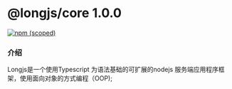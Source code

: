 # @longjs/core 1.0.0

[![npm (scoped)](https://img.shields.io/npm/v/@longjs/core.svg)](https://www.npmjs.com/package/@longjs/core)

### 介绍

Longjs是一个使用Typescript 为语法基础的可扩展的nodejs 服务端应用程序框架，使用面向对象的方式编程（OOP);

